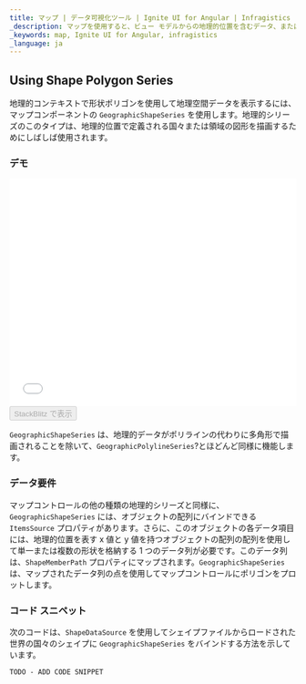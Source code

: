 ```yaml
---
title: マップ | データ可視化ツール | Ignite UI for Angular | Infragistics
_description: マップを使用すると、ビュー モデルからの地理的位置を含むデータ、またはシェープ ファイルから地理的画像マップにロードされた地理空間データを表示できます。
_keywords: map, Ignite UI for Angular, infragistics
_language: ja
---
```


## Using Shape Polygon Series

地理的コンテキストで形状ポリゴンを使用して地理空間データを表示するには、マップコンポーネントの `GeographicShapeSeries` を使用します。地理的シリーズのこのタイプは、地理的位置で定義される国々または領域の図形を描画するためにしばしば使用されます。

### デモ

<div class="sample-container" style="height: 400px">
    <iframe id="geo-map-type-shape-polygon-series-iframe" src='{environment:demosBaseUrl}/maps/geo-map-type-shape-polygon-series' width="100%" height="100%" seamless frameBorder="0" onload="onSampleIframeContentLoaded(this);"></iframe>
</div>
<div>
    <button data-localize="stackblitz" disabled class="stackblitz-btn"   data-iframe-id="geo-map-type-shape-polygon-series-iframe" data-demos-base-url="{environment:demosBaseUrl}">StackBlitz で表示
    </button>
</div>

<div class="divider--half"></div>

`GeographicShapeSeries` は、地理的データがポリラインの代わりに多角形で描画されることを除いて、`GeographicPolylineSeries`?とほどんど同様に機能します。

### データ要件

マップコントロールの他の種類の地理的シリーズと同様に、`GeographicShapeSeries` には、オブジェクトの配列にバインドできる `ItemsSource` プロパティがあります。さらに、このオブジェクトの各データ項目には、地理的位置を表す x 値と y 値を持つオブジェクトの配列の配列を使用して単一または複数の形状を格納する 1 つのデータ列が必要です。このデータ列は、`ShapeMemberPath` プロパティにマップされます。`GeographicShapeSeries` は、マップされたデータ列の点を使用してマップコントロールにポリゴンをプロットします。

### コード スニペット

次のコードは、`ShapeDataSource` を使用してシェイプファイルからロードされた世界の国々のシェイプに `GeographicShapeSeries` をバインドする方法を示しています。

<!-- Angular -->

```html
TODO - ADD CODE SNIPPET
```

```typescript

```
